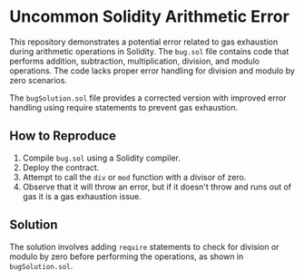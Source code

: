 # Uncommon Solidity Arithmetic Error

This repository demonstrates a potential error related to gas exhaustion during arithmetic operations in Solidity. The `bug.sol` file contains code that performs addition, subtraction, multiplication, division, and modulo operations. The code lacks proper error handling for division and modulo by zero scenarios. 

The `bugSolution.sol` file provides a corrected version with improved error handling using require statements to prevent gas exhaustion. 

## How to Reproduce

1. Compile `bug.sol` using a Solidity compiler.
2. Deploy the contract.
3. Attempt to call the `div` or `mod` function with a divisor of zero.
4. Observe that it will throw an error, but if it doesn't throw and runs out of gas it is a gas exhaustion issue. 

## Solution

The solution involves adding `require` statements to check for division or modulo by zero before performing the operations, as shown in `bugSolution.sol`.